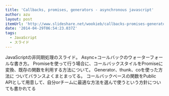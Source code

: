 ```yaml
---
title: 'Callbacks, promises, generators - asynchronous javascript'
author: azu
layout: post
itemUrl: 'http://www.slideshare.net/wookieb/callbacks-promises-generators-asynchronous-javascript'
date: '2014-04-29T06:54:23.037Z'
tags:
  - JavaScript
  - スライド
---
```

JavaScriptの非同期処理のスライド。
Async+コールバックのウォーターフォールな書き方。
Promiseを使って行う場合に、コールバックスタイルをPromiseに変換、既存の関数を利用する方法について。
Generator、thunk、coを使った方法に ついてバランスよくまとまってる。
コールバックベースの関数をPublic APIとして用意して、自分orチームに最適な方法を選んで使うという方針についても書かれてる
